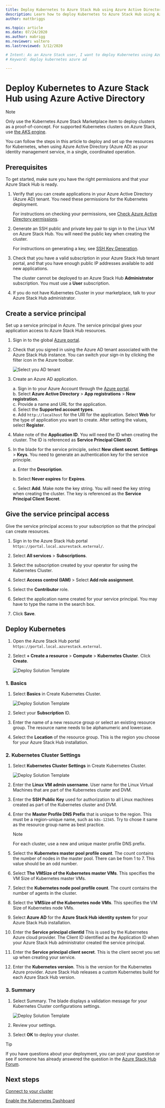 ```yaml
---
title: Deploy Kubernetes to Azure Stack Hub using Azure Active Directory (Azure AD) 
description: Learn how to deploy Kubernetes to Azure Stack Hub using Azure Active Directory (Azure AD).
author: mattbriggs

ms.topic: article
ms.date: 07/24/2020
ms.author: mabrigg
ms.reviewer: waltero
ms.lastreviewed: 3/12/2020

# Intent: As an Azure Stack user, I want to deploy Kubernetes using Azure AD so I can use Kubernetes with the Azure AD identity management system.
# Keyword: deploy kubernetes azure ad

---
```



# Deploy Kubernetes to Azure Stack Hub using Azure Active Directory

> [!NOTE]  
> Only use the Kubernetes Azure Stack Marketplace item to deploy clusters as a proof-of-concept. For supported Kubernetes clusters on Azure Stack, use [the AKS engine](azure-stack-kubernetes-aks-engine-overview.md).

You can follow the steps in this article to deploy and set up the resources for Kubernetes, when using Azure Active Directory (Azure AD) as your identity management service, in a single, coordinated operation.

## Prerequisites

To get started, make sure you have the right permissions and that your Azure Stack Hub is ready.

1. Verify that you can create applications in your Azure Active Directory (Azure AD) tenant. You need these permissions for the Kubernetes deployment.

    For instructions on checking your permissions, see [Check Azure Active Directory permissions](/azure/azure-resource-manager/resource-group-create-service-principal-portal).

1. Generate an SSH public and private key pair to sign in to the Linux VM on Azure Stack Hub. You will need the public key when creating the cluster.

    For instructions on generating a key, see [SSH Key Generation](azure-stack-dev-start-howto-ssh-public-key.md).

1. Check that you have a valid subscription in your Azure Stack Hub tenant portal, and that you have enough public IP addresses available to add new applications.

    The cluster cannot be deployed to an Azure Stack Hub **Administrator** subscription. You must use a **User** subscription. 

1. If you do not have Kubernetes Cluster in your marketplace, talk to your Azure Stack Hub administrator.

## Create a service principal

Set up a service principal in Azure. The service principal gives your application access to Azure Stack Hub resources.

1. Sign in to the global [Azure portal](https://portal.azure.com).

1. Check that you signed in using the Azure AD tenant associated with the Azure Stack Hub instance. You can switch your sign-in by clicking the filter icon in the Azure toolbar.

    ![Select you AD tenant](media/azure-stack-solution-template-kubernetes-deploy/tenantselector.png)

1. Create an Azure AD application.

    a. Sign in to your Azure Account through the [Azure portal](https://portal.azure.com).  
    b. Select **Azure Active Directory** > **App registrations** > **New registration**.  
    c. Provide a name and URL for the application.  
    d. Select the **Supported account types**.  
    e.  Add `http://localhost` for the URI for the application. Select **Web**  for the type of application you want to create. After setting the values, select **Register**.

1. Make note of the **Application ID**. You will need the ID when creating the cluster. The ID is referenced as **Service Principal Client ID**.

1. In the blade for the service principle, select **New client secret**. **Settings** > **Keys**. You need to generate an authentication key for the service principle.

    a. Enter the **Description**.

    b. Select **Never expires** for **Expires**.

    c. Select **Add**. Make note the key string. You will need the key string when creating the cluster. The key is referenced as the **Service Principal Client Secret**.

## Give the service principal access

Give the service principal access to your subscription so that the principal can create resources.

1.  Sign in to the Azure Stack Hub portal `https://portal.local.azurestack.external/`.

1. Select **All services** > **Subscriptions**.

1. Select the subscription created by your operator for using the Kubernetes Cluster.

1. Select **Access control (IAM)** > Select **Add role assignment**.

1. Select the **Contributor** role.

1. Select the application name created for your service principal. You may have to type the name in the search box.

1. Click **Save**.

## Deploy Kubernetes

1. Open the Azure Stack Hub portal `https://portal.local.azurestack.external`.

1. Select **+ Create a resource** > **Compute** > **Kubernetes Cluster**. Click **Create**.

    ![Deploy Solution Template](media/azure-stack-solution-template-kubernetes-deploy/01_kub_market_item.png)

### 1. Basics

1. Select **Basics** in Create Kubernetes Cluster.

    ![Deploy Solution Template](media/azure-stack-solution-template-kubernetes-deploy/02_kub_config_basic.png)

1. Select your **Subscription** ID.

1. Enter the name of a new resource group or select an existing resource group. The resource name needs to be alphanumeric and lowercase.

1. Select the **Location** of the resource group. This is the region you choose for your Azure Stack Hub installation.

### 2. Kubernetes Cluster Settings

1. Select **Kubernetes Cluster Settings** in Create Kubernetes Cluster.

    ![Deploy Solution Template](media/azure-stack-solution-template-kubernetes-deploy/03_kub_config_settings-aad.png)

1. Enter the **Linux VM admin username**. User name for the Linux Virtual Machines that are part of the Kubernetes cluster and DVM.

1. Enter the **SSH Public Key** used for authorization to all Linux machines created as part of the Kubernetes cluster and DVM.

1. Enter the **Master Profile DNS Prefix** that is unique to the region. This must be a region-unique name, such as `k8s-12345`. Try to chose it same as the resource group name as best practice.

    > [!NOTE]  
    > For each cluster, use a new and unique master profile DNS prefix.

1. Select the **Kubernetes master pool profile count**. The count contains the number of nodes in the master pool. There can be from 1 to 7. This value should be an odd number.

1. Select **The VMSize of the Kubernetes master VMs**. This specifies the VM Size of Kubernetes master VMs. 

1. Select the **Kubernetes node pool profile count**. The count contains the number of agents in the cluster. 

1. Select the **VMSize of the Kubernetes node VMs**. This specifies the VM Size of Kubernetes node VMs. 

1. Select **Azure AD** for the **Azure Stack Hub identity system** for your Azure Stack Hub installation.

1. Enter the **Service principal clientId** This is used by the Kubernetes Azure cloud provider. The Client ID identified as the Application ID when your Azure Stack Hub administrator created the service principal.

1. Enter the **Service principal client secret**. This is the client secret you set up when creating your service.

1. Enter the **Kubernetes version**. This is the version for the Kubernetes Azure provider. Azure Stack Hub releases a custom Kubernetes build for each Azure Stack Hub version.

### 3. Summary

1. Select Summary. The blade displays a validation message for your Kubernetes Cluster configurations settings.

    ![Deploy Solution Template](media/azure-stack-solution-template-kubernetes-deploy/04_preview.png)

2. Review your settings.

3. Select **OK** to deploy your cluster.

> [!TIP]  
>  If you have questions about your deployment, you can post your question or see if someone has already answered the question in the [Azure Stack Hub Forum](https://social.msdn.microsoft.com/Forums/azure/home?forum=azurestack).


## Next steps

[Connect to your cluster](azure-stack-solution-template-kubernetes-deploy.md#connect-to-your-cluster)

[Enable the Kubernetes Dashboard](azure-stack-solution-template-kubernetes-dashboard.md)
